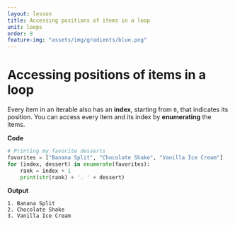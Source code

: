 ```yaml
---
layout: lesson
title: Accessing positions of items in a loop
unit: loops
order: 8
feature-img: "assets/img/gradients/blue.png"
---
```


# Accessing positions of items in a loop

Every item in an iterable also has an **index**, starting from `0`, that indicates its position. You can access every item and its index by **enumerating** the items.

**Code**

```python
# Printing my favorite desserts
favorites = ["Banana Split", "Chocolate Shake", "Vanilla Ice Cream"]
for (index, dessert) in enumerate(favorites):
    rank = index + 1
    print(str(rank) + '. ' + dessert)
```

**Output**

```
1. Banana Split
2. Chocolate Shake
3. Vanilla Ice Cream
```
